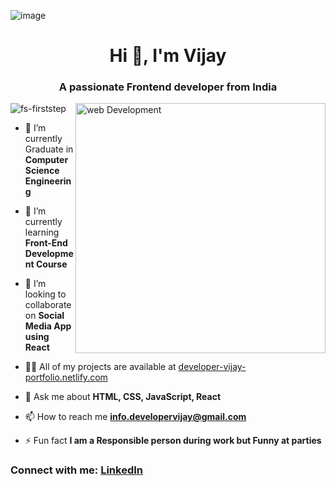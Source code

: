 ![image](https://github.com/fs-firststep/fs-firststep/assets/91541029/8712dfe4-622c-4590-a965-2482c6b6a70c)

<h1 align="center">Hi 👋, I'm Vijay</h1>
<h3 align="center">A passionate Frontend developer from India</h3>

<img align="right" alt="web Development" width="400" src="https://user-images.githubusercontent.com/55389276/140866485-8fb1c876-9a8f-4d6a-98dc-08c4981eaf70.gif" />

<p align="left"> <img src="https://komarev.com/ghpvc/?username=fs-firststep&label=Profile%20views&color=0e75b6&style=flat" alt="fs-firststep" /> </p>

- 🔭 I’m currently Graduate in **Computer Science Engineering**

- 🌱 I’m currently learning **Front-End Development Course**

- 👯 I’m looking to collaborate on **Social Media App using React**

- 👨‍💻 All of my projects are available at [developer-vijay-portfolio.netlify.com](developer-vijay-portfolio.netlify.com)

- 💬 Ask me about **HTML, CSS, JavaScript, React**

- 📫 How to reach me **info.developervijay@gmail.com**

- ⚡ Fun fact **I am a Responsible person during work but Funny at parties**


<h3 align="left">Connect with me: 
<a href="https://linkedin.com/in/developer-vijay" target="blank"> LinkedIn </a>
</h3>


